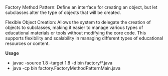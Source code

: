 Factory Method Pattern: Define an interface for creating an object, but let subclasses alter the type of objects that will be created.

Flexible Object Creation: Allows the system to delegate the creation of objects to subclasses, making it easier to manage various types of educational materials or tools without modifying the core code. This supports flexibility and scalability in managing different types of educational resources or content.

**Usage**
- javac -source 1.8 -target 1.8 -d bin factory/*.java
- java -cp bin factory.FactoryMethodPatternMain.java 
